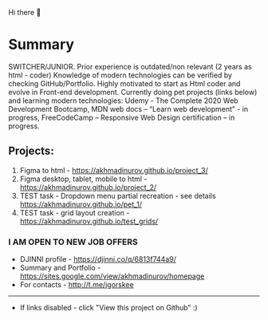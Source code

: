Hi there 👋  
# Summary
SWITCHER/JUNIOR. 
Prior experience is outdated/non relevant (2 years as html - coder)
Knowledge of modern technologies can be verified by checking GitHub/Portfolio. 
Highly motivated to start as Html coder and evolve in Front-end development.
Currently doing pet projects (links below) and learning modern technologies:
Udemy - The Complete 2020 Web Development Bootcamp,
MDN web docs – “Learn web development” - in progress, 
FreeCodeCamp – Responsive Web Design certification – in progress.

## Projects:

1. Figma to html - https://akhmadinurov.github.io/project_3/
2. Figma desktop, tablet, mobile to html - https://akhmadinurov.github.io/project_2/
3. TEST task - Dropdown menu partial recreation - see details https://akhmadinurov.github.io/pet_1/
4. TEST task - grid layout creation - https://akhmadinurov.github.io/test_grids/

### I AM OPEN TO NEW JOB OFFERS

- DJINNI profile - https://djinni.co/q/6813f744a9/
- Summary and Portfolio - https://sites.google.com/view/akhmadinurov/homepage
- For contacts - http://t.me/igorskee


___________________________________________________________
* If links disabled - click "View this project on Github" :)

<!--
**Akhmadinurov/akhmadinurov** is a ✨ _special_ ✨ repository because its `README.md` (this file) appears on your GitHub profile.

Here are some ideas to get you started:

- 🔭 I’m currently working on ...
- 🌱 I’m currently learning ...
- 👯 I’m looking to collaborate on ...
- 🤔 I’m looking for help with ...
- 💬 Ask me about ...
- 📫 How to reach me: ...
- 😄 Pronouns: ...
- ⚡ Fun fact: ...
-->
